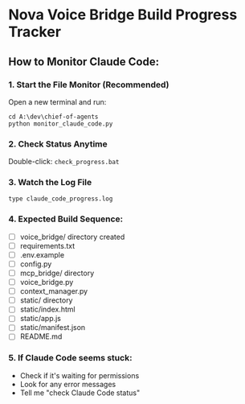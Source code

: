 # Nova Voice Bridge Build Progress Tracker

## How to Monitor Claude Code:

### 1. Start the File Monitor (Recommended)
Open a new terminal and run:
```
cd A:\dev\chief-of-agents
python monitor_claude_code.py
```

### 2. Check Status Anytime
Double-click: `check_progress.bat`

### 3. Watch the Log File
```
type claude_code_progress.log
```

### 4. Expected Build Sequence:
- [ ] voice_bridge/ directory created
- [ ] requirements.txt
- [ ] .env.example
- [ ] config.py
- [ ] mcp_bridge/ directory
- [ ] voice_bridge.py
- [ ] context_manager.py
- [ ] static/ directory
- [ ] static/index.html
- [ ] static/app.js
- [ ] static/manifest.json
- [ ] README.md

### 5. If Claude Code seems stuck:
- Check if it's waiting for permissions
- Look for any error messages
- Tell me "check Claude Code status"